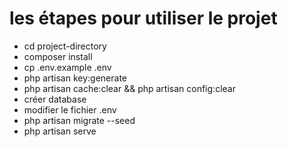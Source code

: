 <h1>les étapes pour utiliser le projet</h1>

<ul>
    <li>cd project-directory</li>
    <li>composer install</li>
    <li>cp .env.example .env</li>
    <li>php artisan key:generate</li>
    <li>php artisan cache:clear && php artisan config:clear</li>
    <li>créer database</li>
    <li>modifier le fichier .env</li>
    <li>php artisan migrate --seed</li>
    <li>php artisan serve</li>
</ul>
